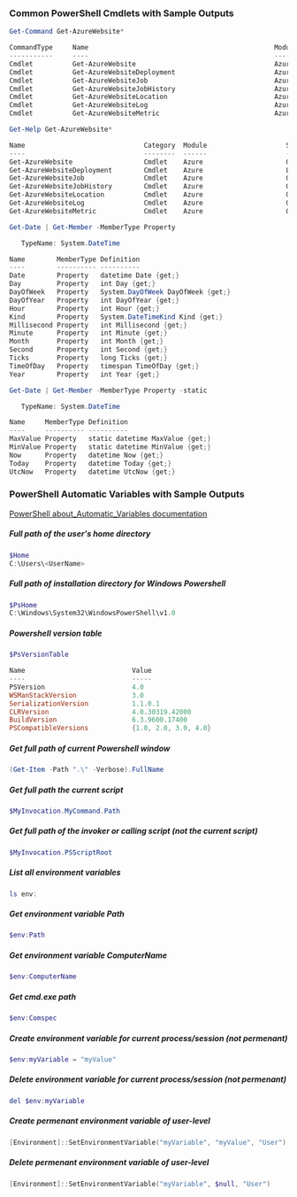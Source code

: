 ### Common PowerShell Cmdlets with Sample Outputs
```PowerShell
Get-Command Get-AzureWebsite*

CommandType     Name                                               ModuleName
-----------     ----                                               ----------
Cmdlet          Get-AzureWebsite                                   Azure
Cmdlet          Get-AzureWebsiteDeployment                         Azure
Cmdlet          Get-AzureWebsiteJob                                Azure
Cmdlet          Get-AzureWebsiteJobHistory                         Azure
Cmdlet          Get-AzureWebsiteLocation                           Azure
Cmdlet          Get-AzureWebsiteLog                                Azure
Cmdlet          Get-AzureWebsiteMetric                             Azure

Get-Help Get-AzureWebsite*

Name                              Category  Module                    Synopsis
----                              --------  ------                    --------
Get-AzureWebsite                  Cmdlet    Azure                     Gets Azure websites in the current subscription.
Get-AzureWebsiteDeployment        Cmdlet    Azure                     List the deployments for an Azure website
Get-AzureWebsiteJob               Cmdlet    Azure                     Gets the web jobs associated with a website
Get-AzureWebsiteJobHistory        Cmdlet    Azure                     Gets a web job history
Get-AzureWebsiteLocation          Cmdlet    Azure                     Get the website locations available to the current subscription
Get-AzureWebsiteLog               Cmdlet    Azure                     Gets log for the specified website
Get-AzureWebsiteMetric            Cmdlet    Azure                     Gets metrics for Azure website in the current subscription.

Get-Date | Get-Member -MemberType Property 

   TypeName: System.DateTime

Name        MemberType Definition
----        ---------- ----------
Date        Property   datetime Date {get;}
Day         Property   int Day {get;}
DayOfWeek   Property   System.DayOfWeek DayOfWeek {get;}
DayOfYear   Property   int DayOfYear {get;}
Hour        Property   int Hour {get;}
Kind        Property   System.DateTimeKind Kind {get;}
Millisecond Property   int Millisecond {get;}
Minute      Property   int Minute {get;}
Month       Property   int Month {get;}
Second      Property   int Second {get;}
Ticks       Property   long Ticks {get;}
TimeOfDay   Property   timespan TimeOfDay {get;}
Year        Property   int Year {get;}

Get-Date | Get-Member -MemberType Property -static

   TypeName: System.DateTime

Name     MemberType Definition
----     ---------- ----------
MaxValue Property   static datetime MaxValue {get;}
MinValue Property   static datetime MinValue {get;}
Now      Property   datetime Now {get;}
Today    Property   datetime Today {get;}
UtcNow   Property   datetime UtcNow {get;}
```

### PowerShell Automatic Variables with Sample Outputs
[PowerShell about_Automatic_Variables documentation](https://technet.microsoft.com/en-us/library/hh847768.aspx)

##### Full path of the user's home directory
```PowerShell
$Home
C:\Users\<UserName>
```
##### Full path of installation directory for Windows Powershell
```PowerShell
$PsHome
C:\Windows\System32\WindowsPowerShell\v1.0
```

##### Powershell version table
```PowerShell
$PsVersionTable

Name                           Value
----                           -----
PSVersion                      4.0
WSManStackVersion              3.0
SerializationVersion           1.1.0.1
CLRVersion                     4.0.30319.42000
BuildVersion                   6.3.9600.17400
PSCompatibleVersions           {1.0, 2.0, 3.0, 4.0}
```

##### Get full path of current Powershell window
```PowerShell
(Get-Item -Path ".\" -Verbose).FullName
```

##### Get full path the current script
```PowerShell
$MyInvocation.MyCommand.Path
```

##### Get full path of the invoker or calling script (not the current script)
```PowerShell
$MyInvocation.PSScriptRoot
```

##### List all environment variables
```PowerShell
ls env:
```

##### Get environment variable Path
```PowerShell
$env:Path
```

##### Get environment variable ComputerName
```PowerShell
$env:ComputerName
```

##### Get cmd.exe path
```PowerShell
$env:Comspec
```

##### Create environment variable for current process/session (not permenant)
```PowerShell
$env:myVariable = "myValue"
```

##### Delete environment variable for current process/session (not permenant)
```PowerShell
del $env:myVariable
```

##### Create permenant environment variable of user-level
```PowerShell
[Environment]::SetEnvironmentVariable("myVariable", "myValue", "User")
```

##### Delete permenant environment variable of user-level
```PowerShell
[Environment]::SetEnvironmentVariable("myVariable", $null, "User")
```
